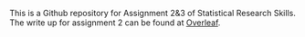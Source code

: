 
<!-- README.md is generated from README.Rmd. Please edit that file -->

This is a Github repository for Assignment 2&3 of Statistical Research
Skills. The write up for assignment 2 can be found at
[Overleaf](https://www.overleaf.com/project/67b5beacd20742eeb8f24ce1).
